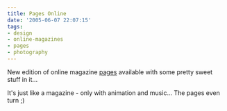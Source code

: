 ```yaml
---
title: Pages Online
date: '2005-06-07 22:07:15'
tags:
- design
- online-magazines
- pages
- photography
---
```


New edition of online magazine <a href="http://www.pagesonline.it">pages</a> available with some pretty sweet stuff in it...

It's just like a magazine - only with animation and music... The pages even turn ;)
